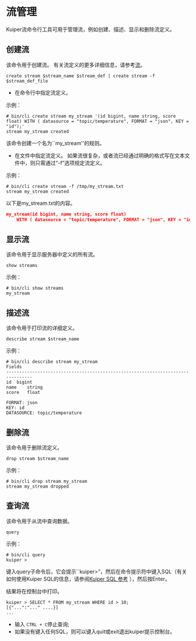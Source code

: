 # 流管理

Kuiper流命令行工具可用于管理流，例如创建、描述、显示和删除流定义。

## 创建流

该命令用于创建流。 有关流定义的更多详细信息，请参考[流](../sqls/streams.md)。

```shell
create stream $stream_name $stream_def | create stream -f $stream_def_file
```

- 在命令行中指定流定义。

示例：

```shell
# bin/cli create stream my_stream '(id bigint, name string, score float) WITH ( datasource = "topic/temperature", FORMAT = "json", KEY = "id");'
stream my_stream created
```

该命令创建一个名为``my_stream''的规则。

- 在文件中指定流定义。 如果流很复杂，或者流已经通过明确的格式写在文本文件中，则只需通过“-f”选项规定流定义。

示例：

```shell
# bin/cli create stream -f /tmp/my_stream.txt
stream my_stream created
```

以下是my_stream.txt的内容。

```json
my_stream(id bigint, name string, score float)
    WITH ( datasource = "topic/temperature", FORMAT = "json", KEY = "id");
```

## 显示流

该命令用于显示服务器中定义的所有流。

```shell
show streams
```

示例：

```shell
# bin/cli show streams
my_stream
```

## 描述流

该命令用于打印流的详细定义。

```shell
describe stream $stream_name
```

示例：

```shell
# bin/cli describe stream my_stream
Fields
--------------------------------------------------------------------------------
id	bigint
name	string
score	float

FORMAT: json
KEY: id
DATASOURCE: topic/temperature
```

## 删除流

该命令用于删除流定义。

```shell
drop stream $stream_name
```

示例：

```shell
# bin/cli drop stream my_stream
stream my_stream dropped
```

## 查询流
该命令用于从流中查询数据。
```
query
```

示例：

```shell
# bin/cli query
kuiper > 
```

键入query子命令后，它会提示``kuiper>”，然后在命令提示符中键入SQL（有关如何使用Kuiper SQL的信息，请参阅[Kuiper SQL 参考](../sqls/overview.md) ），然后按Enter。

结果将在控制台中打印。

```shell
kuiper > SELECT * FROM my_stream WHERE id > 10;
[{"...":"..." ....}]
...
```
- 输入 ``CTRL + C``停止查询; 
- 如果没有键入任何SQL，则可以键入quit或exit退出kuiper提示控制台。

